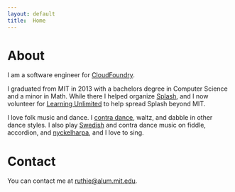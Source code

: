 ```yaml
---
layout: default
title:  Home
---
```

# About

I am a software engineer for [CloudFoundry](http://www.cloudfoundry.com/).

I graduated from MIT in 2013 with a bachelors degree in Computer Science and a minor in Math.  While there I helped organize [Splash](http://esp.mit.edu/learn/Splash), and I now volunteer for [Learning Unlimited](http://learningu.org) to help spread Splash beyond MIT.

I love folk music and dance.  I [contra dance](http://en.wikipedia.org/wiki/Contra_dance), waltz, and dabble in other dance styles.  I also play [Swedish](http://www.youtube.com/watch?v=LIViyqKLE4w) and contra dance music on fiddle, accordion, and [nyckelharpa](http://www.nyckelharpa.org/about/what-is-a-nyckelharpa/), and I love to sing.  

# Contact

You can contact me at ruthie@alum.mit.edu.



